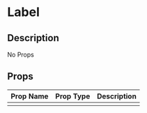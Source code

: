 # Label

## Description

No Props

## Props

| Prop Name | Prop Type | Description |
| :-------- | :-------: | :---------- |
|       |  |  |
